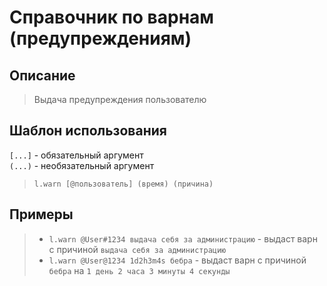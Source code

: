 <link rel="stylesheet" href="https://cdn.roblerom.games/css/moderators_cases.css">

# **Справочник по варнам (предупреждениям)**

## **Описание**

> <span class="text">Выдача предупреждения пользователю</span>

## **Шаблон использования**

`[...]` - обязательный аргумент\
`(...)` - необязательный аргумент

> `l.warn [@пользователь] (время) (причина)`

## **Примеры**

> - `l.warn @User#1234 выдача себя за администрацию` <span class="text">- выдаст варн с причиной</span> `выдача себя за администрацию`
> - `l.warn @User@1234 1d2h3m4s бебра` <span class="text">- выдаст варн с причиной</span> `бебра` <span class="text">на</span> `1 день 2 часа 3 минуты 4 секунды`
